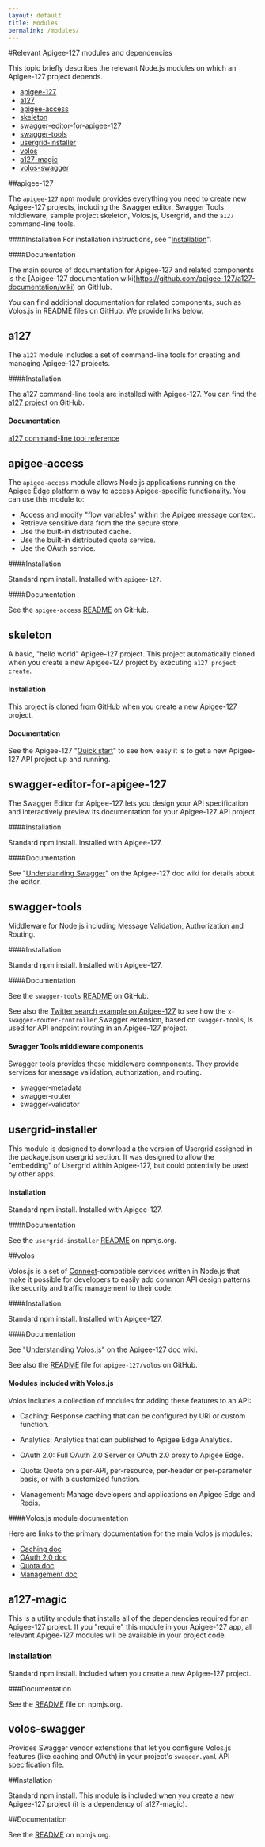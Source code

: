 ```yaml
---
layout: default
title: Modules
permalink: /modules/
---
```


#Relevant Apigee-127 modules and dependencies

This topic briefly describes the relevant Node.js modules on which an Apigee-127 project depends.

* [apigee-127](#apigee-127)
* [a127](#a127)
* [apigee-access](#apigee-access)
* [skeleton](#skeleton)
* [swagger-editor-for-apigee-127](#swagger-editor-for-apigee-127)
* [swagger-tools](#swagger-tools)
* [usergrid-installer](#usergrid-installer)
* [volos](#volos)
* [a127-magic](#a127magic)
* [volos-swagger](#volosswagger)

##<a ref='apigee-127'></a>apigee-127

The `apigee-127` npm module provides everything you need to create new Apigee-127 projects, including the Swagger editor, Swagger Tools middleware, sample project skeleton, Volos.js, Usergrid, and the `a127` command-line tools.

####Installation
For installation instructions, see "[Installation](https://github.com/apigee-127/a127-documentation/wiki/Installation)".

####Documentation

The main source of documentation for Apigee-127 and related components is the [Apigee-127 documentation wiki(https://github.com/apigee-127/a127-documentation/wiki) on GitHub.

You can find additional documentation for related components, such as Volos.js in README files on GitHub. We provide links below.

## <a ref='a127'></a>a127

The `a127` module includes a set of command-line tools for creating and managing Apigee-127 projects.

####Installation

The a127 command-line tools are installed with Apigee-127. You can find the [a127 project](https://github.com/apigee-127/a127) on GitHub.

#### Documentation

[a127 command-line tool reference](https://github.com/apigee-127/a127/blob/master/README.md)

## <a ref='apigee-access'></a>apigee-access

The `apigee-access` module allows Node.js applications running on the Apigee Edge platform a way to access Apigee-specific functionality. You can use this module to:

* Access and modify "flow variables" within the Apigee message context.
* Retrieve sensitive data from the the secure store.
* Use the built-in distributed cache.
* Use the built-in distributed quota service.
* Use the OAuth service.

####Installation

Standard npm install. Installed with `apigee-127`.

####Documentation

See the `apigee-access` [README](https://github.com/apigee/apigee-access/blob/master/README.md) on GitHub.

## <a ref='skeleton'></a>skeleton

A basic, "hello world" Apigee-127 project. This project automatically cloned when you create a new Apigee-127 project by executing `a127 project create`.

#### Installation

This project is [cloned from GitHub](https://github.com/apigee-127/project-skeleton) when you create a new Apigee-127 project.

#### Documentation

See the Apigee-127 "[Quick start](https://github.com/apigee-127/a127-documentation/wiki/Quick-start)" to see how easy it is to get a new Apigee-127 API project up and running.

## <a ref='swagger-editor-for-apigee-127'></a>swagger-editor-for-apigee-127

The Swagger Editor for Apigee-127 lets you design your API specification and interactively preview its documentation for your Apigee-127 API project.

####Installation

Standard npm install. Installed with Apigee-127.

####Documentation

See "[Understanding Swagger](https://github.com/apigee-127/a127-documentation/wiki/Understanding-Swagger)" on the Apigee-127 doc wiki for details about the editor.

## <a ref='swagger-tools'></a>swagger-tools

Middleware for Node.js including Message Validation, Authorization and Routing.

####Installation

Standard npm install. Installed with Apigee-127.

####Documentation

See the `swagger-tools` [README](https://github.com/apigee-127/swagger-tools) on GitHub.

See also the [Twitter search example on Apigee-127](https://github.com/apigee-127/example-project/blob/master/README.md) to see how the `x-swagger-router-controller` Swagger extension, based on `swagger-tools`, is used for API endpoint routing in an Apigee-127 project.

#### Swagger Tools middleware components

Swagger tools provides these middleware comnponents. They provide services for message validation, authorization, and routing.

* swagger-metadata
* swagger-router
* swagger-validator

## <a ref='usergrid-installer'></a>usergrid-installer

This module is designed to download a the version of Usergrid assigned in the package.json usergrid section. It was designed to allow the "embedding" of Usergrid within Apigee-127, but could potentially be used by other apps.

#### Installation

Standard npm install. Installed with Apigee-127.

####Documentation

See the `usergrid-installer` [README](https://www.npmjs.org/package/usergrid-installer) on npmjs.org.

##<a ref='volos'></a>volos

Volos.js is a set of [Connect](https://github.com/senchalabs/connect#readme)-compatible services written in Node.js that make it possible for developers to easily add common API design patterns like security and traffic management to their code.

####Installation

Standard npm install. Installed with Apigee-127.

####Documentation

See "[Understanding Volos.js](https://github.com/apigee-127/a127-documentation/wiki/Understanding-Volos.js)" on the Apigee-127 doc wiki.

See also the [README](https://github.com/apigee-127/volos) file for `apigee-127/volos` on GitHub.

#### Modules included with Volos.js

Volos includes a collection of modules for adding these features to an API:

* Caching: Response caching that can be configured by URI or custom function.

* Analytics: Analytics that can published to Apigee Edge Analytics.

* OAuth 2.0: Full OAuth 2.0 Server or OAuth 2.0 proxy to Apigee Edge.

* Quota: Quota on a per-API, per-resource, per-header or per-parameter basis, or with a customized function.

* Management: Manage developers and applications on Apigee Edge and Redis.

####Volos.js module documentation

Here are links to the primary documentation for the main Volos.js modules:

* [Caching doc](https://github.com/apigee-127/volos/tree/master/cache/common)
* [OAuth 2.0 doc](https://github.com/apigee-127/volos/tree/master/oauth/common)
* [Quota doc](https://github.com/apigee-127/volos/tree/master/quota/common)
* [Management doc](https://github.com/apigee-127/volos/tree/master/management/common)

## <a ref='a127magic'></a>a127-magic

This is a utility module that installs all of the dependencies required for an Apigee-127 project. If you "require" this module in your Apigee-127 app, all relevant Apigee-127 modules will be available in your project code.

### Installation

Standard npm install. Included when you create a new Apigee-127 project.

###Documentation

See the [README](https://www.npmjs.org/package/a127-magic) file on npmjs.org.


## <a ref='volosswagger'></a>volos-swagger

Provides Swagger vendor extenstions that let you configure Volos.js features (like caching and OAuth) in your project's `swagger.yaml` API specification file.

##Installation

Standard npm install. This module is included when you create a new Apigee-127 project (it is a dependency of a127-magic).

##Documentation

See the [README](https://www.npmjs.org/package/volos-swagger) on npmjs.org.



